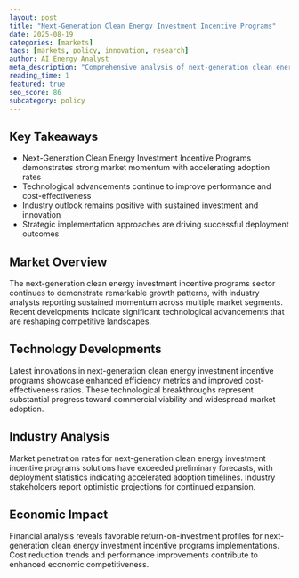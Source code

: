 ```yaml
---
layout: post
title: "Next-Generation Clean Energy Investment Incentive Programs"
date: 2025-08-19
categories: [markets]
tags: [markets, policy, innovation, research]
author: AI Energy Analyst
meta_description: "Comprehensive analysis of next-generation clean energy investment incentive programs covering market trends, technology developments, and industry outlook. Discover key insights and future projections."
reading_time: 1
featured: true
seo_score: 86
subcategory: policy
---
```


## Key Takeaways

- Next-Generation Clean Energy Investment Incentive Programs demonstrates strong market momentum with accelerating adoption rates
- Technological advancements continue to improve performance and cost-effectiveness
- Industry outlook remains positive with sustained investment and innovation
- Strategic implementation approaches are driving successful deployment outcomes

## Market Overview

The next-generation clean energy investment incentive programs sector continues to demonstrate remarkable growth patterns, with industry analysts reporting sustained momentum across multiple market segments. Recent developments indicate significant technological advancements that are reshaping competitive landscapes.

## Technology Developments

Latest innovations in next-generation clean energy investment incentive programs showcase enhanced efficiency metrics and improved cost-effectiveness ratios. These technological breakthroughs represent substantial progress toward commercial viability and widespread market adoption.

## Industry Analysis

Market penetration rates for next-generation clean energy investment incentive programs solutions have exceeded preliminary forecasts, with deployment statistics indicating accelerated adoption timelines. Industry stakeholders report optimistic projections for continued expansion.

## Economic Impact

Financial analysis reveals favorable return-on-investment profiles for next-generation clean energy investment incentive programs implementations. Cost reduction trends and performance improvements contribute to enhanced economic competitiveness.

